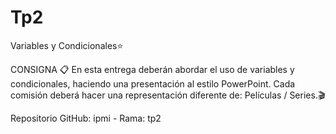 # Tp2
Variables y Condicionales⭐

CONSIGNA 📋
En esta entrega deberán abordar el uso de variables y condicionales, haciendo una presentación al estilo PowerPoint. Cada comisión deberá hacer una representación diferente de: Películas / Series.🎬

Repositorio GitHub: ipmi - Rama: tp2

